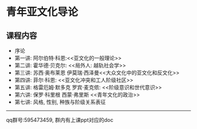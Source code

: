 # 青年亚文化导论

## 课程内容

* 序论
* 第一讲: 阿尔伯特·科恩:<<亚文化的一般理论>>
* 第二讲: 霍华德·贝克尔: <<局外人: 越轨社会学>>
* 第三讲: 苏西·奥布莱恩  伊莫瑞·西泽曼<<大众文化中的亚文化和反文化>>
* 第四讲: 菲尔·科恩: <<亚文化冲突和工人阶级社区>>
* 第五讲: 格雷厄姆·默多克  罗宾·麦克侬: <<阶级意识和世代意识>>
* 第六讲: 保罗·科里根  西蒙·弗里斯 <<青年文化的政治>>
* 第七讲: 风格, 性别, 种族与阶级关系表征

****

qq群号:595473459, 群内有上课ppt对应的doc
